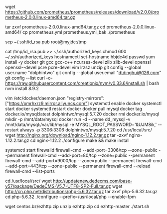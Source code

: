 wget https://github.com/prometheus/prometheus/releases/download/v2.0.0/prometheus-2.0.0.linux-amd64.tar.gz

tar zxvf prometheus-2.0.0.linux-amd64.tar.gz
cd prometheus-2.0.0.linux-amd64/
cp prometheus.yml prometheus.yml_bak
./prometheus

scp ~/.ssh/id_rsa.pub root@myjdc:/tmp


cat /tmp/id_rsa.pub >> ~/.ssh/authorized_keys
chmod 600 ~/.ssh/authorized_keys
hostnamectl set-hostname hbjdc4d
passwd
yum install -y docker git gcc gcc-c++ ncurses-devel zlib zlib-devel openssl openssl--devel pcre pcre-devel vim lrzsz unzip
git config --global user.name "dolphintwo"
git config --global user.email "dtdinghui@126.com"
git config --list
curl -o- https://raw.githubusercontent.com/creationix/nvm/v0.33.6/install.sh | bash
nvm install 8.9.2

vim /etc/docker/daemon.json
"registry-mirrors": ["https://omrhxrz9.mirror.aliyuncs.com"]
systemctl enable docker
systemctl start docker
systemctl restart docker
docker pull mysql
docker tag docker.io/mysql:latest dolphintwo/mysql:5.7.20
docker rmi docker.io/mysql
mkdir -p /mnt/data/mysql
docker run -d --name dd_mysql -v /mnt/data/mysql:/var/lib/mysql -e MYSQL_ROOT_PASSWORD='&UJM8ik,' --restart always -p 3306:3306 dolphintwo/mysql:5.7.20
cd /usr/local/src/
wget http://nginx.org/download/nginx-1.12.2.tar.gz
tar -zxvf nginx-1.12.2.tar.gz
cd nginx-1.12.2
./configure
make && make install

systemctl start firewalld
firewall-cmd --add-port=3306/tcp --zone=public --permanent
firewall-cmd --add-port=80/tcp --zone=public --permanent
firewall-cmd --add-port=9000/tcp --zone=public --permanent
firewall-cmd --add-port=443/tcp --zone=public --permanent
firewall-cmd --reload
firewall-cmd --list-ports



cd /usr/local/src/
wget http://updatenew.dedecms.com/base-v57/package/DedeCMS-V5.7-UTF8-SP2-Full.tar.gz
wget http://cn.php.net/distributions/php-5.6.32.tar.gz
tar zxvf php-5.6.32.tar.gz
cd php-5.6.32
./configure --prefix=/usr/local/php --enable-fpm 



wget centos.bz/ezhttp.zip
unzip ezhttp.zip
cd ezhttp-master
./start.sh